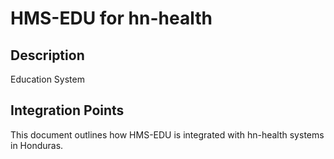 # HMS-EDU for hn-health

## Description

Education System

## Integration Points

This document outlines how HMS-EDU is integrated with hn-health systems in Honduras.
